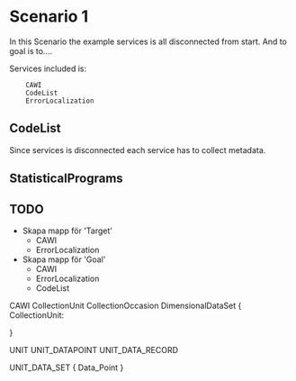 # Scenario 1

In this Scenario the example services is all disconnected from start. And to goal is to....

Services included is:

        CAWI
        CodeList
        ErrorLocalization

## CodeList

Since services is disconnected each service has to collect metadata.

## StatisticalPrograms

## TODO

* Skapa mapp för 'Target'
  * CAWI
  * ErrorLocalization  
* Skapa mapp för 'Goal'
  * CAWI
  * ErrorLocalization
  * CodeList


CAWI
CollectionUnit
CollectionOccasion
DimensionalDataSet
{
  CollectionUnit: 

}



UNIT
UNIT_DATAPOINT
UNIT_DATA_RECORD


UNIT_DATA_SET
{
  Data_Point
}
